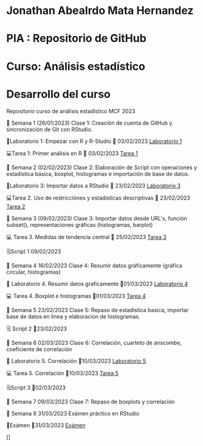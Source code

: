 # Jonathan Abealrdo Mata Hernandez 

# PIA : Repositorio de GitHub

# Curso: Análisis estadístico

# Desarrollo del curso

Repositorio curso de análisis estadístico MCF 2023

📆 Semana 1 (26/01/2023)
Clase 1: Creación de cuenta de GitHub y sincronización de Git con RStudio.

🔬Laboratorio 1: Empezar con R y R-Studio 📅 03/02/2023 [Laboratorio 1](https://github.com/mata2301/Analisis_estadistico_2023/blob/main/Laboratorios/laboratorio%201/laboratorio-1_-Jonathan-Mata.R.pdf)

💻Tarea 1: Primer análisis en R 📅 03/02/2023 [Tarea 1](https://github.com/mata2301/Analisis_estadistico_2023/blob/main/Tareas/tarea%201/Tarea-1_-Jonathan-Abelardo-Mata-Hernadez-parte-2.r.pdf) 


📆 Semana 2 (02/02/2023)
Clase 2: Elaboración de Script con operaciones y estadística básica, boxplot, histogramas e importación de base de datos.

🔬Laboratorio 3: Importar datos a RStudio 📅 23/02/2023 [Laboratorio 3](https://github.com/mata2301/Analisis_estadistico_2023/blob/main/Laboratorios/Laboratorio%203/Laboratorio-3_-Jonathan-Abelardo-Mata-Hernandez.R.pdf)

💻Tarea 2. Uso de restricciónes y estadisticas descriptivas 📅 23/02/2023 [Tarea 2 ](https://github.com/mata2301/Analisis_estadistico_2023/blob/main/Tareas/tarea%202/Tarea%202_Jonathan%20Abelardo%20Mata%20Hernandez.pdf)

📆 Semana 3 (09/02/2023)
Clase 3: Importar datos desde URL's, función subset(), representaciones
gráficas (histogramas, barplot)

💻 Tarea 3. Medidas de tendencia central 📅 25/02/2023 [Tarea 3](https://github.com/mata2301/Analisis_estadistico_2023/blob/main/Tareas/Tarea%203/tarea%203_%20Jonathan%20Abelardo%20Mata%20Hernandez.pdf)

🗒️Script 1 09/02/2023

📆 Semana 4 16/02/2023
Clase 4: Resumir datos gráficamente (gráfica circular, histogramas)

🔬 Laboratorio 4. Resumir datos graficamente 📅01/03/2023 [Laboratorio 4](https://github.com/mata2301/Analisis_estadistico_2023/blob/main/Laboratorios/laboratorio%204/laboratorio4_Jonathan_Mata.R.pdf)

💻 Tarea 4. Boxplot e histogramas 📅01/03/2023 [Tarea 4](https://github.com/mata2301/Analisis_estadistico_2023/blob/main/Tareas/tarea%204/tarea-4-Jonathan-Abelardo-Mata-Hern%C3%A1ndez.R.pdf)

📆 Semana 5 23/02/2023
Clase 5: Repaso de estadistica basica, importar base de datos en linea y elaboracion de histogramas.

🗒️ Script 2 📅23/02/2023

📆 Semana 6 02/03/2023 
Clase 6:  Correlación, cuarteto de anscombe, coeficiente de correlación

🔬  Laboratorio 5. Correlación 📅10/03/2023 [Laboratorio 5](https://github.com/mata2301/Analisis_estadistico_2023/blob/main/Laboratorios/laboratorio%205/lab5_Jonathan_Abelardo_Mata_Hernandez.R.pdf)

💻  Tarea 5. Correlación 📅10/03/2023 [Tarea 5](https://github.com/mata2301/Analisis_estadistico_2023/blob/main/Tareas/tarea%205/tarea5-Jonathan_Abelardo_Mata_Hernandez.R.pdf)

🗒️Script 3 📅02/03/2023


📆 Semana 7 09/03/2023
Clase 7: Repaso de boxplots y correlación

📆 Semana 8 31/03/2023
Exámen práctico en RStudio

📄Exámen 📅31/03/2023 [Exámen](https://github.com/mata2301/Analisis_estadistico_2023/blob/main/Examen/Examen-Practico_Jonathan%20Mata.pdf)












[]




